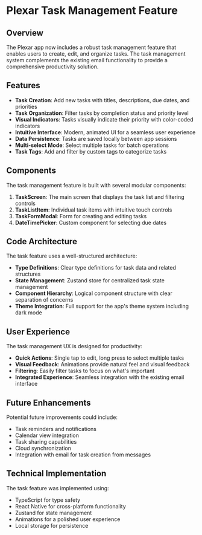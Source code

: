 # Plexar Task Management Feature

## Overview

The Plexar app now includes a robust task management feature that enables users to create, edit, and organize tasks. The task management system complements the existing email functionality to provide a comprehensive productivity solution.

## Features

- **Task Creation**: Add new tasks with titles, descriptions, due dates, and priorities
- **Task Organization**: Filter tasks by completion status and priority level
- **Visual Indicators**: Tasks visually indicate their priority with color-coded indicators
- **Intuitive Interface**: Modern, animated UI for a seamless user experience
- **Data Persistence**: Tasks are saved locally between app sessions
- **Multi-select Mode**: Select multiple tasks for batch operations
- **Task Tags**: Add and filter by custom tags to categorize tasks

## Components

The task management feature is built with several modular components:

1. **TaskScreen**: The main screen that displays the task list and filtering controls
2. **TaskListItem**: Individual task items with intuitive touch controls
3. **TaskFormModal**: Form for creating and editing tasks
4. **DateTimePicker**: Custom component for selecting due dates

## Code Architecture

The task feature uses a well-structured architecture:

- **Type Definitions**: Clear type definitions for task data and related structures
- **State Management**: Zustand store for centralized task state management
- **Component Hierarchy**: Logical component structure with clear separation of concerns
- **Theme Integration**: Full support for the app's theme system including dark mode

## User Experience

The task management UX is designed for productivity:

- **Quick Actions**: Single tap to edit, long press to select multiple tasks
- **Visual Feedback**: Animations provide natural feel and visual feedback
- **Filtering**: Easily filter tasks to focus on what's important
- **Integrated Experience**: Seamless integration with the existing email interface

## Future Enhancements

Potential future improvements could include:

- Task reminders and notifications
- Calendar view integration
- Task sharing capabilities
- Cloud synchronization
- Integration with email for task creation from messages

## Technical Implementation

The task feature was implemented using:

- TypeScript for type safety
- React Native for cross-platform functionality
- Zustand for state management
- Animations for a polished user experience
- Local storage for persistence 